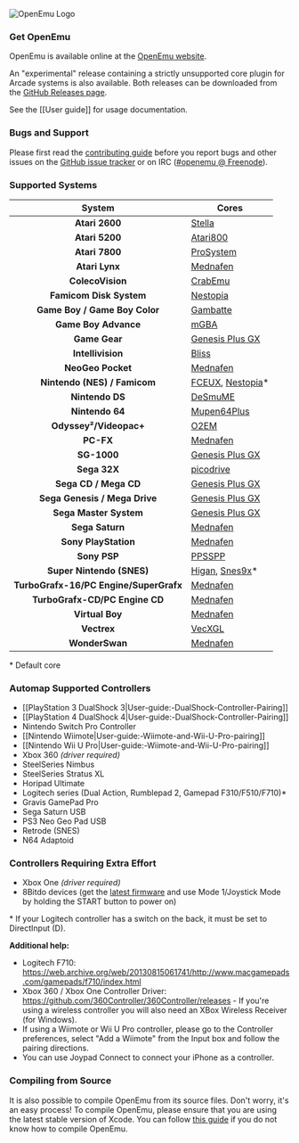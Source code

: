 ![OpenEmu Logo](http://i.imgur.com/I0vCcEj.png)

### Get OpenEmu
OpenEmu is available online at the [OpenEmu website](http://openemu.org).

An "experimental" release containing a strictly unsupported core plugin for Arcade systems is also available. Both releases can be downloaded from the [GitHub Releases page](https://github.com/OpenEmu/OpenEmu/releases).

See the [[User guide]] for usage documentation.

### Bugs and Support
Please first read the [contributing guide](https://github.com/OpenEmu/OpenEmu/blob/master/CONTRIBUTING.md) before you report bugs and other issues on the [GitHub issue tracker](https://github.com/OpenEmu/OpenEmu/issues) or on IRC ([#openemu @ Freenode](http://webchat.freenode.net/?channels=openemu)).

### Supported Systems
System | Cores
:---: | ---
**Atari 2600** | [Stella](http://sourceforge.net/projects/stella/)
**Atari 5200** | [Atari800](http://sourceforge.net/projects/atari800/)
**Atari 7800** | [ProSystem](https://github.com/raz0red/wii7800)
**Atari Lynx** | [Mednafen](http://mednafen.sourceforge.net/)
**ColecoVision** | [CrabEmu](http://crabemu.sourceforge.net/)
**Famicom Disk System** | [Nestopia](http://nestopia.sourceforge.net/)
**Game Boy / Game Boy Color** | [Gambatte](https://github.com/sinamas/gambatte)
**Game Boy Advance** | [mGBA](https://mgba.io/)
**Game Gear** | [Genesis Plus GX](https://github.com/ekeeke/Genesis-Plus-GX)
**Intellivision** | [Bliss](https://github.com/jeremiah-sypult/BlissEmu)
**NeoGeo Pocket** | [Mednafen](http://mednafen.sourceforge.net/)
**Nintendo (NES) / Famicom** | [FCEUX](http://sourceforge.net/projects/fceultra/), [Nestopia](http://nestopia.sourceforge.net/)*
**Nintendo DS** | [DeSmuME](http://desmume.org/)
**Nintendo 64** | [Mupen64Plus](https://github.com/mupen64plus)
**Odyssey²/Videopac+** | [O2EM](http://sourceforge.net/projects/o2em/)
**PC-FX** | [Mednafen](http://mednafen.sourceforge.net/)
**SG-1000** | [Genesis Plus GX](https://github.com/ekeeke/Genesis-Plus-GX)
**Sega 32X** | [picodrive](https://github.com/notaz/picodrive)
**Sega CD / Mega CD** | [Genesis Plus GX](https://github.com/ekeeke/Genesis-Plus-GX)
**Sega Genesis / Mega Drive** | [Genesis Plus GX](https://github.com/ekeeke/Genesis-Plus-GX)
**Sega Master System** | [Genesis Plus GX](https://github.com/ekeeke/Genesis-Plus-GX)
**Sega Saturn** | [Mednafen](http://mednafen.sourceforge.net/)
**Sony PlayStation** | [Mednafen](http://mednafen.sourceforge.net/)
**Sony PSP** | [PPSSPP](https://github.com/hrydgard/ppsspp)
**Super Nintendo (SNES)** | [Higan](http://byuu.org/), [Snes9x](https://github.com/snes9xgit/snes9x)*
**TurboGrafx-16/PC Engine/SuperGrafx** | [Mednafen](http://mednafen.sourceforge.net/)
**TurboGrafx-CD/PC Engine CD** | [Mednafen](http://mednafen.sourceforge.net/)
**Virtual Boy** | [Mednafen](http://mednafen.sourceforge.net/)
**Vectrex** | [VecXGL](http://jum.pdroms.de/emulators/emul.html)
**WonderSwan** | [Mednafen](http://mednafen.sourceforge.net/)

\* Default core

### Automap Supported Controllers
* [[PlayStation 3 DualShock 3|User-guide:-DualShock-Controller-Pairing]]
* [[PlayStation 4 DualShock 4|User-guide:-DualShock-Controller-Pairing]]
* Nintendo Switch Pro Controller
* [[Nintendo Wiimote|User-guide:-Wiimote-and-Wii-U-Pro-pairing]]
* [[Nintendo Wii U Pro|User-guide:-Wiimote-and-Wii-U-Pro-pairing]]
* Xbox 360 *(driver required)*
* SteelSeries Nimbus
* SteelSeries Stratus XL
* Horipad Ultimate
* Logitech series (Dual Action, Rumblepad 2, Gamepad F310/F510/F710)\*
* Gravis GamePad Pro
* Sega Saturn USB
* PS3 Neo Geo Pad USB
* Retrode (SNES)
* N64 Adaptoid

### Controllers Requiring Extra Effort
* Xbox One *(driver required)*
* 8Bitdo devices (get the [latest firmware](http://support.8bitdo.com/) and use Mode 1/Joystick Mode by holding the START button to power on)

\* If your Logitech controller has a switch on the back, it must be set to DirectInput (D).

**Additional help:**
* Logitech F710: https://web.archive.org/web/20130815061741/http://www.macgamepads.com/gamepads/f710/index.html
* Xbox 360 / Xbox One Controller Driver: https://github.com/360Controller/360Controller/releases - If you're using a wireless controller you will also need an XBox Wireless Receiver (for Windows).
* If using a Wiimote or Wii U Pro controller, please go to the Controller preferences, select "Add a Wiimote" from the Input box and follow the pairing directions.
* You can use Joypad Connect to connect your iPhone as a controller.

### Compiling from Source
It is also possible to compile OpenEmu from its source files. Don't worry, it's an easy process! To compile OpenEmu, please ensure that you are using the latest stable version of Xcode. You can follow [this guide](https://github.com/OpenEmu/OpenEmu/wiki/Compiling-From-Source-Guide) if you do not know how to compile OpenEmu.